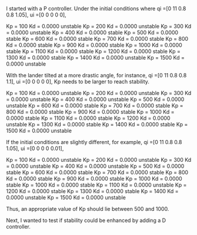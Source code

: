 I started with a P controller.
Under the initial conditions where qi =[0 11 0.8 0.8 1.05], ui =[0 0 0 0 0], 

Kp = 100 Kd = 0.0000 unstable
Kp = 200 Kd = 0.0000 unstable
Kp = 300 Kd = 0.0000 unstable
Kp = 400 Kd = 0.0000 stable
Kp = 500 Kd = 0.0000 stable
Kp = 600 Kd = 0.0000 stable
Kp = 700 Kd = 0.0000 stable
Kp = 800 Kd = 0.0000 stable
Kp = 900 Kd = 0.0000 stable
Kp = 1000 Kd = 0.0000 stable
Kp = 1100 Kd = 0.0000 stable
Kp = 1200 Kd = 0.0000 stable
Kp = 1300 Kd = 0.0000 stable
Kp = 1400 Kd = 0.0000 unstable
Kp = 1500 Kd = 0.0000 unstable

With the lander tilted at a more drastic angle, for instance, qi =[0 11 0.8 0.8 1.1], ui =[0 0 0 0 0], Kp needs to be larger to reach stability.

Kp = 100 Kd = 0.0000 unstable
Kp = 200 Kd = 0.0000 unstable
Kp = 300 Kd = 0.0000 unstable
Kp = 400 Kd = 0.0000 unstable
Kp = 500 Kd = 0.0000 unstable
Kp = 600 Kd = 0.0000 stable
Kp = 700 Kd = 0.0000 stable
Kp = 800 Kd = 0.0000 stable
Kp = 900 Kd = 0.0000 stable
Kp = 1000 Kd = 0.0000 stable
Kp = 1100 Kd = 0.0000 stable
Kp = 1200 Kd = 0.0000 unstable
Kp = 1300 Kd = 0.0000 stable
Kp = 1400 Kd = 0.0000 stable
Kp = 1500 Kd = 0.0000 unstable

If the initial conditions are slightly different, for example, qi =[0 11 0.8 0.8 1.05], ui =[0 0 0 0 0.01], 

Kp = 100 Kd = 0.0000 unstable
Kp = 200 Kd = 0.0000 unstable
Kp = 300 Kd = 0.0000 unstable
Kp = 400 Kd = 0.0000 unstable
Kp = 500 Kd = 0.0000 stable
Kp = 600 Kd = 0.0000 stable
Kp = 700 Kd = 0.0000 stable
Kp = 800 Kd = 0.0000 stable
Kp = 900 Kd = 0.0000 stable
Kp = 1000 Kd = 0.0000 stable
Kp = 1000 Kd = 0.0000 stable
Kp = 1100 Kd = 0.0000 unstable
Kp = 1200 Kd = 0.0000 stable
Kp = 1300 Kd = 0.0000 stable
Kp = 1400 Kd = 0.0000 unstable
Kp = 1500 Kd = 0.0000 unstable

Thus, an appropriate value of Kp should lie between 500 and 1000.

Next, I wanted to test if stability could be enhanced by adding a D controller.